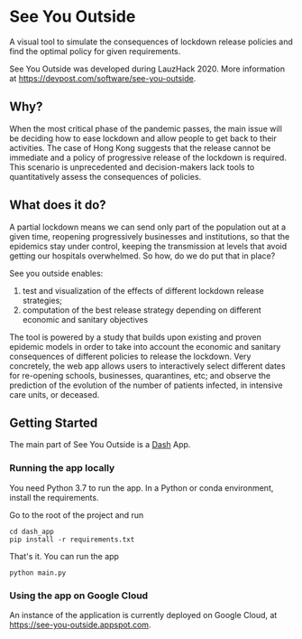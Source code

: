 # See You Outside

A visual tool to simulate the consequences of lockdown release policies and find the optimal policy for given requirements. 

See You Outside was developed during LauzHack 2020. More information at https://devpost.com/software/see-you-outside.

## Why?
When the most critical phase of the pandemic passes, the main issue will be deciding how to ease lockdown and allow people to get back to their activities. The case of Hong Kong suggests that the release cannot be immediate and a policy of progressive release of the lockdown is required. This scenario is unprecedented and decision-makers lack tools to quantitatively assess the consequences of policies.

## What does it do?
A partial lockdown means we can send only part of the population out at a given time, reopening progressively businesses and institutions, so that the epidemics stay under control, keeping the transmission at levels that avoid getting our hospitals overwhelmed. So how, do we do put that in place?

See you outside enables: 
1. test and visualization of the effects of different lockdown release strategies; 
2. computation of the best release strategy depending on different economic and sanitary objectives

The tool is powered by a study that builds upon existing and proven epidemic models in order to take into account the economic and sanitary consequences of different policies to release the lockdown. Very concretely, the web app allows users to interactively select different dates for re-opening schools, businesses, quarantines, etc; and observe the prediction of the evolution of the number of patients infected, in intensive care units, or deceased. 


## Getting Started
The main part of See You Outside is a [Dash](https://dash.plotly.com/) App.

### Running the app locally
You need Python 3.7 to run the app. In a Python or conda environment,
install the requirements.

Go to the root of the project and run

```
cd dash_app
pip install -r requirements.txt
```

That's it. You can run the app

```
python main.py
```

### Using the app on Google Cloud
An instance of the application is currently deployed on
Google Cloud, at https://see-you-outside.appspot.com.